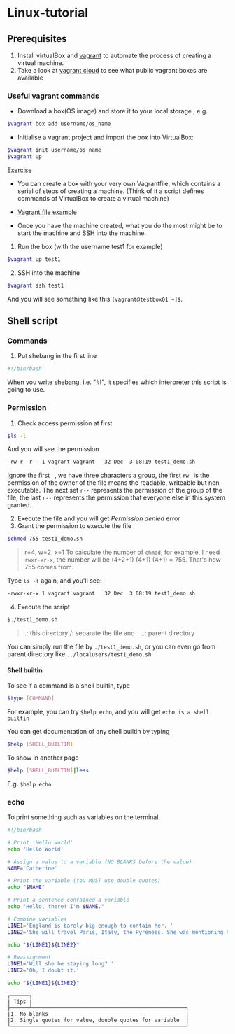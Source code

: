 # Linux-tutorial

## Prerequisites

1. Install virtualBox and [vagrant](https://www.vagrantup.com/) to automate the process of creating a virtual machine.
2. Take a look at [vagrant cloud](https://app.vagrantup.com/boxes/search) to see what public vagrant boxes are available

### Useful vagrant commands

-   Download a box(OS image) and store it to your local storage , e.g.

```sh
$vagrant box add username/os_name
```

-   Initialise a vagrant project and import the box into VirtualBox:

```sh
$vagrant init username/os_name
$vagrant up
```

[Exercise](https://www.udemy.com/course/linux-shell-scripting-projects/learn/lecture/7980558#overview)

-   You can create a box with your very own Vagrantfile, which contains a serial of steps of creating a machine. (Think of it a script defines commands of VirtualBox to create a virtual machine)
-   [Vagrant file example](https://github.com/Catherine22/Linux-tutorial/blob/master/Vagrantfile)

-   Once you have the machine created, what you do the most might be to start the machine and SSH into the machine.

1. Run the box (with the username test1 for example)

```sh
$vagrant up test1
```

2. SSH into the machine

```sh
$vagrant ssh test1
```

And you will see something like this `[vagrant@testbox01 ~]$`.

## Shell script

### Commands

1. Put shebang in the first line

```sh
#!/bin/bash
```

When you write shebang, i.e. "#!", it specifies which interpreter this script is going to use.

### Permission

1. Check access permission at first

```sh
$ls -l
```

And you will see the permission

```sh
-rw-r--r-- 1 vagrant vagrant   32 Dec  3 08:19 test1_demo.sh
```

Ignore the first `-`, we have three characters a group, the first `rw-` is the permission of the owner of the file means the readable, writeable but non-executable. The next set `r--` represents the permission of the group of the file, the last `r--` represents the permission that everyone else in this system granted.

2. Execute the file and you will get _Permission denied_ error
3. Grant the permission to execute the file

```sh
$chmod 755 test1_demo.sh
```

> r=4, w=2, x=1
> To calculate the number of `chmod`, for example, I need `rwxr-xr-x`, the number will be (4+2+1) (4+1) (4+1) = 755. That's how 755 comes from.

Type `ls -l` again, and you'll see:

```sh
-rwxr-xr-x 1 vagrant vagrant   32 Dec  3 08:19 test1_demo.sh
```

4. Execute the script

```sh
$./test1_demo.sh
```

> .: this directory
> /: separate the file and `.`
> ..: parent directory

You can simply run the file by `./test1_demo.sh`, or you can even go from parent directory like `../localusers/test1_demo.sh`

#### Shell builtin

To see if a command is a shell builtin, type

```sh
$type [COMMAND]
```

For example, you can try `$help echo`, and you will get `echo is a shell builtin`

You can get documentation of any shell builtin by typing

```sh
$help [SHELL_BUILTIN]
```

To show in another page

```sh
$help [SHELL_BUILTIN]|less
```

E.g. `$help echo`

### echo

To print something such as variables on the terminal.

```bash
#!/bin/bash

# Print 'Hello world'
echo 'Hello World'

# Assign a value to a variable (NO BLANKS before the value)
NAME='Catherine'

# Print the variable (You MUST use double quotes)
echo "$NAME"

# Print a sentence contained a variable
echo "Hello, there! I'm $NAME."

# Combine variables
LINE1='England is barely big enough to contain her. '
LINE2='She will travel Paris, Italy, the Pyrenees. She was mentioning Russia.'

echo "${LINE1}${LINE2}"

# Reassignment
LINE1='Will she be staying long? '
LINE2='Oh, I doubt it.'

echo "${LINE1}${LINE2}"
```

```
┌──────┐
| Tips |
├──────┴─────────────────────────────────────────────────┐
|1. No blanks                                            |
|2. Single quotes for value, double quotes for variable  |
└────────────────────────────────────────────────────────┘
```
